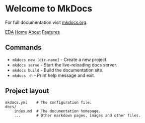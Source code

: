 # Welcome to MkDocs

For full documentation visit [mkdocs.org](https://www.mkdocs.org).

[EDA](eda_helper.md)
[Home](index.md)
[About](about.md)
[Features](features.md)



## Commands

* `mkdocs new [dir-name]` - Create a new project.
* `mkdocs serve` - Start the live-reloading docs server.
* `mkdocs build` - Build the documentation site.
* `mkdocs -h` - Print help message and exit.

## Project layout

    mkdocs.yml    # The configuration file.
    docs/
        index.md  # The documentation homepage.
        ...       # Other markdown pages, images and other files.
